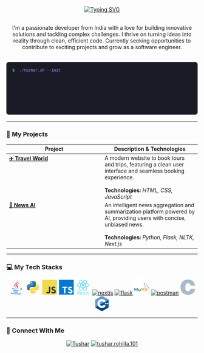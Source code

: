 <div align="center">
  <a href="https://git.io/typing-svg"><img src="https://readme-typing-svg.demolab.com?font=Fira+Code&weight=700&size=25&pause=1000&color=00BFFF&center=true&vCenter=true&width=550&lines=Hi+%F0%9F%91%8B%2C+I'm+Tushar;A+Passionate+Full-Stack+Developer" alt="Typing SVG" /></a>
</div>

<div align="center">
  <br>
  <p>I'm a passionate developer from India with a love for building innovative solutions and tackling complex challenges. I thrive on turning ideas into reality through clean, efficient code. Currently seeking opportunities to contribute to exciting projects and grow as a software engineer.</p>
  <br>
</div>

<div align="center">
<svg viewBox="0 0 800 220" width="800" height="220" xmlns="http://www.w3.org/2000/svg">
  <style>
    .term-bg { fill: #1A1B27; }
    .line {
        font-family: 'Fira Code', 'Courier New', monospace;
        font-size: 16px;
        fill: #E0E2E4;
        opacity: 0;
        animation: fadeIn 0.5s forwards;
    }
    .prompt { fill: #52D852; font-weight: bold; }
    .command { fill: #82AAFF; }
    .highlight { fill: #FFC700; }
    .cursor {
        fill: #E0E2E4;
        animation: blink 1s infinite;
        opacity: 0;
    }
    @keyframes fadeIn { to { opacity: 1; } }
    @keyframes blink { 50% { opacity: 0; } }
  </style>
  <rect class="term-bg" width="100%" height="100%" rx="10"/>

  <text class="line" x="25" y="40" style="animation-delay: 0.2s;">
    <tspan class="prompt">$</tspan>
    <tspan class="command" dx="10">./tushar.sh --init</tspan>
  </text>
  <text class="line" x="25" y="70" style="animation-delay: 1.2s;">
    <tspan>[<tspan class="highlight">◉</tspan>] Booting up profile...</tspan>
  </text>
  <text class="line" x="25" y="100" style="animation-delay: 2.2s;">
    <tspan>[<tspan class="highlight">◉</tspan>] Analyzing skills...</tspan>
  </text>
  <text class="line" x="25" y="130" style="animation-delay: 3.2s;">
    <tspan>[<tspan class="highlight">◉</tspan>] Compiling passions...</tspan>
  </text>
  <text class="line" x="25" y="160" style="animation-delay: 4.2s;">
    <tspan font-weight="bold">STATUS:</tspan>
    <tspan dx="10" fill="#00FF7F">Ready to build amazing things.</tspan>
  </text>
  <text x="25" y="190" style="animation-delay: 5.2s;" class="line">
    <tspan class="prompt">$</tspan>
    <tspan class="cursor" dx="10" style="animation-delay: 5.5s;">█</tspan>
  </text>
</svg>
</div>

---

### 🚀 My Projects

<table align="center" width="800px">
  <thead>
    <tr>
      <th width="50%">Project</th>
      <th>Description & Technologies</th>
    </tr>
  </thead>
  <tbody>
    <tr>
      <td valign="top">
        <a href="https://github.com/TusharCEDS/Book-and-Travel"><b>✈️ Travel World</b></a>
      </td>
      <td valign="top">
        A modern website to book tours and trips, featuring a clean user interface and seamless booking experience.
        <br/><br/>
        <b>Technologies:</b> <i>HTML, CSS, JavaScript</i>
      </td>
    </tr>
    <tr>
      <td valign="top">
        <a href="https://github.com/TusharCEDS/News-Aggregator-and-Sentiment-Analysis"><b>📰 News AI</b></a>
      </td>
      <td valign="top">
        An intelligent news aggregation and summarization platform powered by AI, providing users with concise, unbiased news.
        <br/><br/>
        <b>Technologies:</b> <i>Python, Flask, NLTK, Next.js</i>
      </td>
    </tr>
  </tbody>
</table>

---

### 💻 My Tech Stacks

<p align="center">
  <a href="https://www.java.com" target="_blank" rel="noreferrer"><img src="https://raw.githubusercontent.com/devicons/devicon/master/icons/java/java-original.svg" alt="java" width="40" height="40"/></a>
  <a href="https://www.python.org" target="_blank" rel="noreferrer"><img src="https://raw.githubusercontent.com/devicons/devicon/master/icons/python/python-original.svg" alt="python" width="40" height="40"/></a>
  <a href="https://developer.mozilla.org/en-US/docs/Web/JavaScript" target="_blank" rel="noreferrer"><img src="https://raw.githubusercontent.com/devicons/devicon/master/icons/javascript/javascript-original.svg" alt="javascript" width="40" height="40"/></a>
  <a href="https://www.typescriptlang.org/" target="_blank" rel="noreferrer"><img src="https://raw.githubusercontent.com/devicons/devicon/master/icons/typescript/typescript-original.svg" alt="typescript" width="40" height="40"/></a>
  <a href="https://reactjs.org/" target="_blank" rel="noreferrer"><img src="https://raw.githubusercontent.com/devicons/devicon/master/icons/react/react-original-wordmark.svg" alt="react" width="40" height="40"/></a>
  <a href="https://nextjs.org/" target="_blank" rel="noreferrer"><img src="https://cdn.worldvectorlogo.com/logos/next-js.svg" alt="nextjs" width="40" height="40"/></a>
  <a href="https://flask.palletsprojects.com/" target="_blank" rel="noreferrer"><img src="https://www.vectorlogo.zone/logos/palletsprojects_flask/palletsprojects_flask-ar21.svg" alt="flask" width="40" height="40"/></a>
  <a href="https://www.mysql.com/" target="_blank" rel="noreferrer"><img src="https://raw.githubusercontent.com/devicons/devicon/master/icons/mysql/mysql-original-wordmark.svg" alt="mysql" width="40" height="40"/></a>
  <a href="https://postman.com" target="_blank" rel="noreferrer"><img src="https://www.vectorlogo.zone/logos/getpostman/getpostman-icon.svg" alt="postman" width="40" height="40"/></a>
  <a href="https://www.cprogramming.com/" target="_blank" rel="noreferrer"><img src="https://raw.githubusercontent.com/devicons/devicon/master/icons/c/c-original.svg" alt="c" width="40" height="40"/></a>
  <a href="https://www.w3schools.com/cpp/" target="_blank" rel="noreferrer"><img src="https://raw.githubusercontent.com/devicons/devicon/master/icons/cplusplus/cplusplus-original.svg" alt="cplusplus" width="40" height="40"/></a>
</p>

---

### 🤝 Connect With Me

<p align="center">
  <a href="https://www.linkedin.com/in/tushar-11b51a312/" target="blank"><img src="https://raw.githubusercontent.com/rahuldkjain/github-profile-readme-generator/master/src/images/icons/Social/linked-in-alt.svg" alt="Tushar" height="30" width="40" /></a>
  <a href="https://www.instagram.com/tushar.rohilla.101/" target="blank"><img src="https://raw.githubusercontent.com/rahuldkjain/github-profile-readme-generator/master/src/images/icons/Social/instagram.svg" alt="tushar.rohilla.101" height="30" width="40" /></a>
</p>
